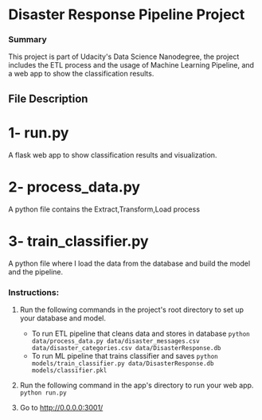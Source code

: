 # Disaster Response Pipeline Project

### Summary
This project is part of Udacity's Data Science Nanodegree, the project includes the ETL process and the usage of Machine Learning Pipeline, and a web app to show the classification results. 

## File Description
# 1- run.py
A flask web app to show classification results and visualization.
# 2- process_data.py 
A python file contains the Extract,Transform,Load process 
# 3- train_classifier.py
A python file where I load the data from the database and build the model and the pipeline. 



### Instructions:
1. Run the following commands in the project's root directory to set up your database and model.

    - To run ETL pipeline that cleans data and stores in database
        `python data/process_data.py data/disaster_messages.csv data/disaster_categories.csv data/DisasterResponse.db`
    - To run ML pipeline that trains classifier and saves
        `python models/train_classifier.py data/DisasterResponse.db models/classifier.pkl`

2. Run the following command in the app's directory to run your web app.
    `python run.py`

3. Go to http://0.0.0.0:3001/

